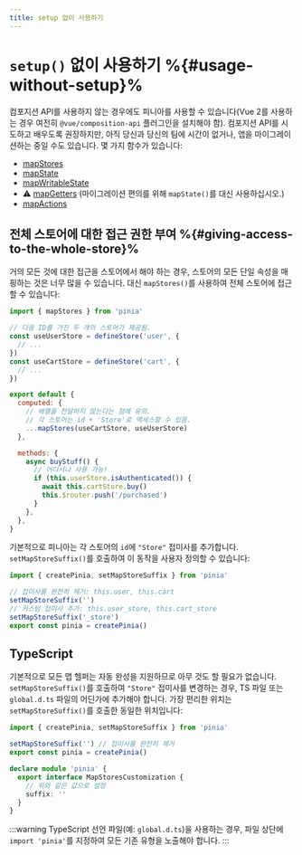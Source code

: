 ```yaml
---
title: setup 없이 사용하기
---
```


# `setup()` 없이 사용하기 %{#usage-without-setup}%

컴포지션 API를 사용하지 않는 경우에도 피니아를 사용할 수 있습니다(Vue 2를 사용하는 경우 여전히 `@vue/composition-api` 플러그인을 설치해야 함).
컴포지션 API를 시도하고 배우도록 권장하지만,
아직 당신과 당신의 팀에 시간이 없거나,
앱을 마이그레이션하는 중일 수도 있습니다.
몇 가지 함수가 있습니다:

- [mapStores](#giving-access-to-the-whole-store)
- [mapState](/core-concepts/state.md#usage-with-the-options-api)
- [mapWritableState](/core-concepts/state.md#modifiable-state)
- ⚠️ [mapGetters](/core-concepts/getters.md#without-setup) (마이그레이션 편의를 위해 `mapState()`를 대신 사용하십시오.)
- [mapActions](/core-concepts/actions.md#without-setup)

## 전체 스토어에 대한 접근 권한 부여 %{#giving-access-to-the-whole-store}%

거의 모든 것에 대한 접근을 스토어에서 해야 하는 경우,
스토어의 모든 단일 속성을 매핑하는 것은 너무 많을 수 있습니다.
대신 `mapStores()`를 사용하여 전체 스토어에 접근할 수 있습니다:

```js
import { mapStores } from 'pinia'

// 다음 ID를 가진 두 개의 스토어가 제공됨.
const useUserStore = defineStore('user', {
  // ...
})
const useCartStore = defineStore('cart', {
  // ...
})

export default {
  computed: {
    // 배열을 전달하지 않는다는 점에 유의.
    // 각 스토어는 id + 'Store'로 액세스할 수 있음.
    ...mapStores(useCartStore, useUserStore)
  },

  methods: {
    async buyStuff() {
      // 어디서나 사용 가능!
      if (this.userStore.isAuthenticated()) {
        await this.cartStore.buy()
        this.$router.push('/purchased')
      }
    },
  },
}
```

기본적으로 피니아는 각 스토어의 `id`에 `"Store"` 접미사를 추가합니다.
`setMapStoreSuffix()`를 호출하여 이 동작을 사용자 정의할 수 있습니다:

```js
import { createPinia, setMapStoreSuffix } from 'pinia'

// 접미사를 완전히 제거: this.user, this.cart
setMapStoreSuffix('')
// 커스텀 접미사 추가: this.user_store, this.cart_store
setMapStoreSuffix('_store')
export const pinia = createPinia()
```

## TypeScript

기본적으로 모든 맵 헬퍼는 자동 완성을 지원하므로 아무 것도 할 필요가 없습니다.
`setMapStoreSuffix()`를 호출하여 `"Store"` 접미사를 변경하는 경우,
TS 파일 또는 `global.d.ts` 파일의 어딘가에 추가해야 합니다.
가장 편리한 위치는 `setMapStoreSuffix()`를 호출한 동일한 위치입니다:

```ts
import { createPinia, setMapStoreSuffix } from 'pinia'

setMapStoreSuffix('') // 접미사를 완전히 제거
export const pinia = createPinia()

declare module 'pinia' {
  export interface MapStoresCustomization {
    // 위와 같은 값으로 설정
    suffix: ''
  }
}
```

:::warning
TypeScript 선언 파일(예: `global.d.ts`)을 사용하는 경우,
파일 상단에 `import 'pinia'`를 지정하여 모든 기존 유형을 노출해야 합니다.
:::